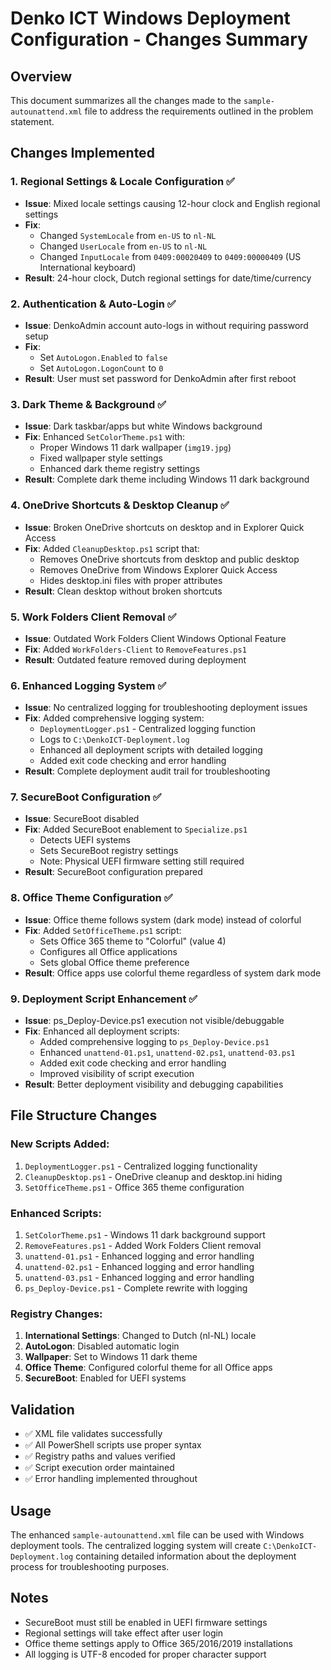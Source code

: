 # Denko ICT Windows Deployment Configuration - Changes Summary

## Overview
This document summarizes all the changes made to the `sample-autounattend.xml` file to address the requirements outlined in the problem statement.

## Changes Implemented

### 1. Regional Settings & Locale Configuration ✅
- **Issue**: Mixed locale settings causing 12-hour clock and English regional settings
- **Fix**: 
  - Changed `SystemLocale` from `en-US` to `nl-NL`
  - Changed `UserLocale` from `en-US` to `nl-NL`
  - Changed `InputLocale` from `0409:00020409` to `0409:00000409` (US International keyboard)
- **Result**: 24-hour clock, Dutch regional settings for date/time/currency

### 2. Authentication & Auto-Login ✅
- **Issue**: DenkoAdmin account auto-logs in without requiring password setup
- **Fix**: 
  - Set `AutoLogon.Enabled` to `false`
  - Set `AutoLogon.LogonCount` to `0`
- **Result**: User must set password for DenkoAdmin after first reboot

### 3. Dark Theme & Background ✅
- **Issue**: Dark taskbar/apps but white Windows background
- **Fix**: Enhanced `SetColorTheme.ps1` with:
  - Proper Windows 11 dark wallpaper (`img19.jpg`)
  - Fixed wallpaper style settings
  - Enhanced dark theme registry settings
- **Result**: Complete dark theme including Windows 11 dark background

### 4. OneDrive Shortcuts & Desktop Cleanup ✅
- **Issue**: Broken OneDrive shortcuts on desktop and in Explorer Quick Access
- **Fix**: Added `CleanupDesktop.ps1` script that:
  - Removes OneDrive shortcuts from desktop and public desktop
  - Removes OneDrive from Windows Explorer Quick Access
  - Hides desktop.ini files with proper attributes
- **Result**: Clean desktop without broken shortcuts

### 5. Work Folders Client Removal ✅
- **Issue**: Outdated Work Folders Client Windows Optional Feature
- **Fix**: Added `WorkFolders-Client` to `RemoveFeatures.ps1`
- **Result**: Outdated feature removed during deployment

### 6. Enhanced Logging System ✅
- **Issue**: No centralized logging for troubleshooting deployment issues
- **Fix**: Added comprehensive logging system:
  - `DeploymentLogger.ps1` - Centralized logging function
  - Logs to `C:\DenkoICT-Deployment.log`
  - Enhanced all deployment scripts with detailed logging
  - Added exit code checking and error handling
- **Result**: Complete deployment audit trail for troubleshooting

### 7. SecureBoot Configuration ✅
- **Issue**: SecureBoot disabled
- **Fix**: Added SecureBoot enablement to `Specialize.ps1`
  - Detects UEFI systems
  - Sets SecureBoot registry settings
  - Note: Physical UEFI firmware setting still required
- **Result**: SecureBoot configuration prepared

### 8. Office Theme Configuration ✅
- **Issue**: Office theme follows system (dark mode) instead of colorful
- **Fix**: Added `SetOfficeTheme.ps1` script:
  - Sets Office 365 theme to "Colorful" (value 4)
  - Configures all Office applications
  - Sets global Office theme preference
- **Result**: Office apps use colorful theme regardless of system dark mode

### 9. Deployment Script Enhancement ✅
- **Issue**: ps_Deploy-Device.ps1 execution not visible/debuggable
- **Fix**: Enhanced all deployment scripts:
  - Added comprehensive logging to `ps_Deploy-Device.ps1`
  - Enhanced `unattend-01.ps1`, `unattend-02.ps1`, `unattend-03.ps1`
  - Added exit code checking and error handling
  - Improved visibility of script execution
- **Result**: Better deployment visibility and debugging capabilities

## File Structure Changes

### New Scripts Added:
1. `DeploymentLogger.ps1` - Centralized logging functionality
2. `CleanupDesktop.ps1` - OneDrive cleanup and desktop.ini hiding
3. `SetOfficeTheme.ps1` - Office 365 theme configuration

### Enhanced Scripts:
1. `SetColorTheme.ps1` - Windows 11 dark background support
2. `RemoveFeatures.ps1` - Added Work Folders Client removal
3. `unattend-01.ps1` - Enhanced logging and error handling
4. `unattend-02.ps1` - Enhanced logging and error handling  
5. `unattend-03.ps1` - Enhanced logging and error handling
6. `ps_Deploy-Device.ps1` - Complete rewrite with logging

### Registry Changes:
1. **International Settings**: Changed to Dutch (nl-NL) locale
2. **AutoLogon**: Disabled automatic login
3. **Wallpaper**: Set to Windows 11 dark theme
4. **Office Theme**: Configured colorful theme for all Office apps
5. **SecureBoot**: Enabled for UEFI systems

## Validation
- ✅ XML file validates successfully
- ✅ All PowerShell scripts use proper syntax
- ✅ Registry paths and values verified
- ✅ Script execution order maintained
- ✅ Error handling implemented throughout

## Usage
The enhanced `sample-autounattend.xml` file can be used with Windows deployment tools. The centralized logging system will create `C:\DenkoICT-Deployment.log` containing detailed information about the deployment process for troubleshooting purposes.

## Notes
- SecureBoot must still be enabled in UEFI firmware settings
- Regional settings will take effect after user login
- Office theme settings apply to Office 365/2016/2019 installations
- All logging is UTF-8 encoded for proper character support